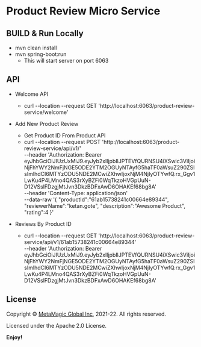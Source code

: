 # Product Review Micro Service

## BUILD & Run Locally
- mvn clean install
- mvn spring-boot:run 
  - This will start server on port 6063


## API

- Welcome API
  - curl --location --request GET 'http://localhost:6063/product-review-service/welcome'

- Add New Product Review
  - Get Product ID From Product API
  - curl --location --request POST 'http://localhost:6063/product-review-service/api/v1/' \
--header 'Authorization: Bearer eyJhbGciOiJIUzUxMiJ9.eyJyb2xlIjpbIlJPTEVfQURNSU4iXSwic3ViIjoiNjFhYWY2NmFjNGE5ODE2YTM2OGUyNTAyfG5haTF0aWsuZ290ZSIsImlhdCI6MTYzODU5NDE2MCwiZXhwIjoxNjM4NjIyOTYwfQ.rx_Ggv1LwKu4P4LMno4QAS3rXyBZFi0WqTkzoHVGpUuN-D12VSslFDzgjMtJvn3DkzBDFxAwD6OHAKEf68bg8A' \
--header 'Content-Type: application/json' \
--data-raw '{
    "productId":"61ab15738241c00664e89344",
    "reviewerName":"ketan.gote",
    "description":"Awesome Product",
    "rating":4
}'

- Reviews By Product ID
  - curl --location --request GET 'http://localhost:6063/product-review-service/api/v1/61ab15738241c00664e89344' \
--header 'Authorization: Bearer eyJhbGciOiJIUzUxMiJ9.eyJyb2xlIjpbIlJPTEVfQURNSU4iXSwic3ViIjoiNjFhYWY2NmFjNGE5ODE2YTM2OGUyNTAyfG5haTF0aWsuZ290ZSIsImlhdCI6MTYzODU5NDE2MCwiZXhwIjoxNjM4NjIyOTYwfQ.rx_Ggv1LwKu4P4LMno4QAS3rXyBZFi0WqTkzoHVGpUuN-D12VSslFDzgjMtJvn3DkzBDFxAwD6OHAKEf68bg8A'


## License  

Copyright © [MetaMagic Global Inc](http://www.metamagicglobal.com/), 2021-22.  All rights reserved.

Licensed under the Apache 2.0 License.

**Enjoy!**

